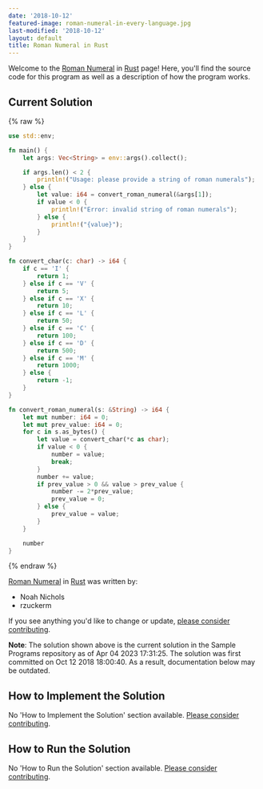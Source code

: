 ```yaml
---
date: '2018-10-12'
featured-image: roman-numeral-in-every-language.jpg
last-modified: '2018-10-12'
layout: default
title: Roman Numeral in Rust
---
```


Welcome to the [Roman Numeral](https://sampleprograms.io/projects/roman-numeral) in [Rust](https://sampleprograms.io/languages/rust) page! Here, you'll find the source code for this program as well as a description of how the program works.

## Current Solution

{% raw %}

```rust
use std::env;

fn main() {
    let args: Vec<String> = env::args().collect();

    if args.len() < 2 {
        println!("Usage: please provide a string of roman numerals");
    } else {
        let value: i64 = convert_roman_numeral(&args[1]);
        if value < 0 {
            println!("Error: invalid string of roman numerals");
        } else {
            println!("{value}");
        }
    }
}

fn convert_char(c: char) -> i64 {
    if c == 'I' {
        return 1;
    } else if c == 'V' {
        return 5;
    } else if c == 'X' {
        return 10;
    } else if c == 'L' {
        return 50;
    } else if c == 'C' {
        return 100;
    } else if c == 'D' {
        return 500;
    } else if c == 'M' {
        return 1000;
    } else {
        return -1;
    }
}

fn convert_roman_numeral(s: &String) -> i64 {
    let mut number: i64 = 0;
    let mut prev_value: i64 = 0;
    for c in s.as_bytes() {
        let value = convert_char(*c as char);
        if value < 0 {
            number = value;
            break;
        }
        number += value;
        if prev_value > 0 && value > prev_value {
            number -= 2*prev_value;
            prev_value = 0;
        } else {
            prev_value = value;
        }
    }

    number
}
```

{% endraw %}

[Roman Numeral](https://sampleprograms.io/projects/roman-numeral) in [Rust](https://sampleprograms.io/languages/rust) was written by:

- Noah Nichols
- rzuckerm

If you see anything you'd like to change or update, [please consider contributing](https://github.com/TheRenegadeCoder/sample-programs).

**Note**: The solution shown above is the current solution in the Sample Programs repository as of Apr 04 2023 17:31:25. The solution was first committed on Oct 12 2018 18:00:40. As a result, documentation below may be outdated.

## How to Implement the Solution

No 'How to Implement the Solution' section available. [Please consider contributing](https://github.com/TheRenegadeCoder/sample-programs-website).

## How to Run the Solution

No 'How to Run the Solution' section available. [Please consider contributing](https://github.com/TheRenegadeCoder/sample-programs-website).